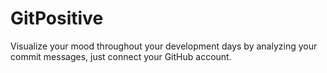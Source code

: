 # GitPositive

Visualize your mood throughout your development days by analyzing your commit messages, just connect your GitHub account.
